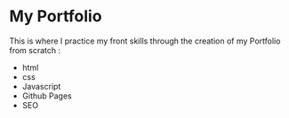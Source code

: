 # My Portfolio

This is where I practice my front skills through the creation of my Portfolio from scratch :

- html
- css
- Javascript
- Github Pages
- SEO
